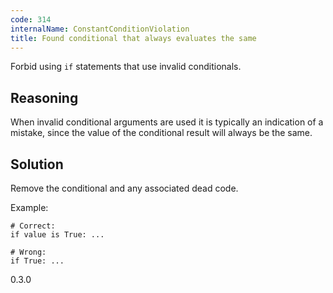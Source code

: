 ```yaml
---
code: 314
internalName: ConstantConditionViolation
title: Found conditional that always evaluates the same
---
```


Forbid using `if` statements that use invalid conditionals.

## Reasoning
When invalid conditional arguments are used it is typically an
indication of a mistake, since the value of the conditional result
will always be the same.

## Solution
Remove the conditional and any associated dead code.

Example:

    # Correct:
    if value is True: ...
    
    # Wrong:
    if True: ...

<div class="versionadded">

0.3.0

</div>